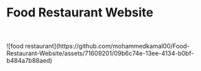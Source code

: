 # Food Restaurant Website




<br/>
<br/>
![food restaurant](https://github.com/mohammedkamal00/Food-Restaurant-Website/assets/71609201/09b6c74e-13ee-4134-b0bf-b484a7b88aed)



